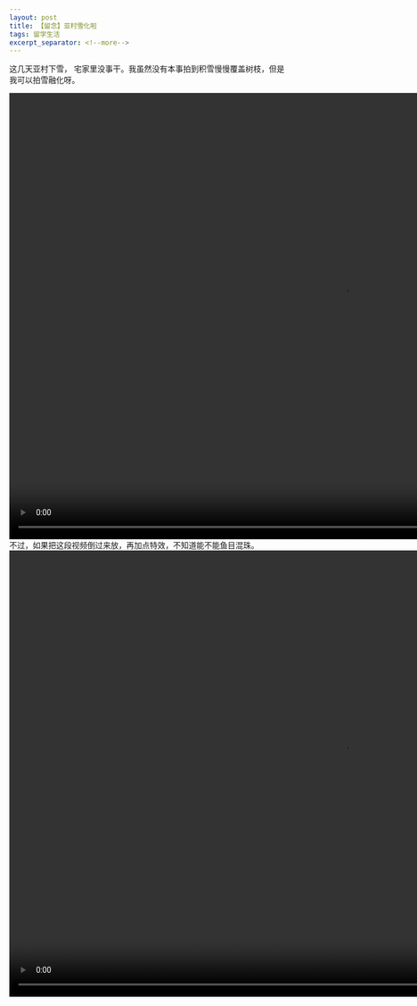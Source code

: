 ```yaml
---
layout: post
title: 【留念】亚村雪化啦
tags: 留学生活
excerpt_separator: <!--more-->
---
```


这几天亚村下雪， 宅家里没事干。我虽然没有本事拍到积雪慢慢覆盖树枝，但是我可以拍雪融化呀。

<video width="1200" height="800" controls="controls">
  <source src="/images/SnowMelting.mp4" type="video/mp4">
</video>
<!--more-->
不过，如果把这段视频倒过来放，再加点特效，不知道能不能鱼目混珠。

<video width="1200" height="800" controls="controls">
  <source src="/images/snow_final.mp4" type="video/mp4">
</video>
